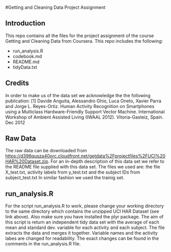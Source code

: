 #Getting and Cleaning Data Project Assignment
## Introduction
This repo contains all the files for the project assignment of the course Getting and Cleaning Data from Coursera. This repo includes the following: 
  * run_analysis.R
  * codebook.md
  * README.md
  * tidyData.txt
  
## Credits
In order to make us of the data set we acknowledge the the following publication:
[1] Davide Anguita, Alessandro Ghio, Luca Oneto, Xavier Parra and Jorge L. Reyes-Ortiz. Human Activity Recognition on Smartphones using a Multiclass Hardware-Friendly Support Vector Machine. International Workshop of Ambient Assisted Living (IWAAL 2012). Vitoria-Gasteiz, Spain. Dec 2012

## Raw Data
The raw data can be downloaded from https://d396qusza40orc.cloudfront.net/getdata%2Fprojectfiles%2FUCI%20HAR%20Dataset.zip. For an in-depth description of this data set we refer to the README file supplied with this data set. The files we used are: the file X\_test.txt, activity labels from y\_test.txt and the subject IDs from subject_test.txt In similar fashion we used the trainig set.

## run_analysis.R
For the script run_analysis.R to work, please change your working directory to the same directory which contains the unzipped UCI HAR Dataset (see link above). Also make sure you have installed the plyr package.
The aim of this script is return an independent tidy data set with the average of each mean and standard dev. variable for each activity and each subject. The file extracts the data and merges it together. Variable names and the activity labes are changed for readability. The exact changes can be found in the comments in the run_analysis.R file.  
